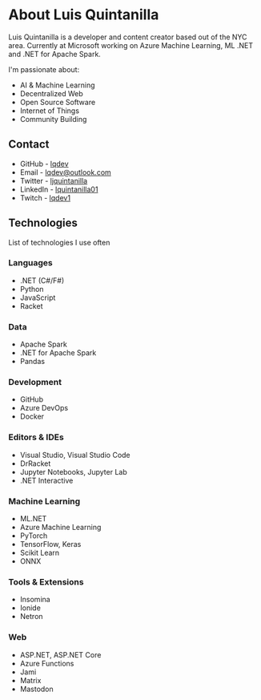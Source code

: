 # About Luis Quintanilla

Luis Quintanilla is a developer and content creator based out of the NYC area. Currently at Microsoft working on Azure Machine Learning, ML .NET and .NET for Apache Spark.

I'm passionate about:

- AI & Machine Learning
- Decentralized Web
- Open Source Software
- Internet of Things
- Community Building

## Contact

- GitHub - [lqdev](https://github.com/lqdev)
- Email - [lqdev@outlook.com](mailto:lqdev@outlook.com)
- Twitter - [ljquintanilla](https://twitter.com/ljquintanilla)
- LinkedIn - [lquintanilla01](https://www.linkedin.com/in/lquintanilla01/)
- Twitch - [lqdev1](https://www.twitch.tv/lqdev1)

## Technologies

List of technologies I use often

### Languages

- .NET (C#/F#)
- Python
- JavaScript
- Racket

### Data

- Apache Spark
- .NET for Apache Spark
- Pandas

### Development

- GitHub
- Azure DevOps
- Docker

### Editors & IDEs

- Visual Studio, Visual Studio Code
- DrRacket
- Jupyter Notebooks, Jupyter Lab
- .NET Interactive

### Machine Learning

- ML.NET
- Azure Machine Learning
- PyTorch
- TensorFlow, Keras
- Scikit Learn
- ONNX

### Tools & Extensions

- Insomina
- Ionide
- Netron

### Web

- ASP.NET, ASP.NET Core
- Azure Functions
- Jami
- Matrix
- Mastodon
